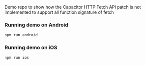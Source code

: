 Demo repo to show how the Capacitor HTTP Fetch API patch is not implemented to support all function signature of fetch

### Running demo on Android

```bash
npm run android
```

### Running demo on iOS

```bash
npm run ios
```
